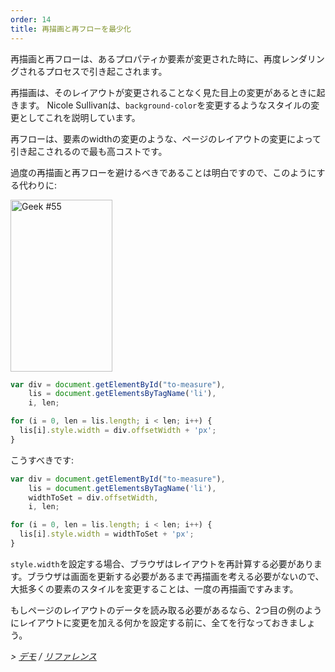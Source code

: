 ```yaml
---
order: 14
title: 再描画と再フローを最少化
---
```


再描画と再フローは、あるプロパティか要素が変更された時に、再度レンダリングされるプロセスで引き起こされます。

再描画は、そのレイアウトが変更されることなく見た目上の変更があるときに起きます。 Nicole Sullivanは、`background-color`を変更するようなスタイルの変更としてこれを説明しています。

再フローは、要素のwidthの変更のような、ページのレイアウトの変更によって引き起こされるので最も高コストです。

過度の再描画と再フローを避けるべきであることは明白ですので、このようにする代わりに:

<div class="img-right">
  <img id="geek-55" class="icos-geek" src="https://browserdiet.com/assets/img/55.png" alt="Geek #55" width="163" height="275" />
</div>

```js
var div = document.getElementById("to-measure"),
    lis = document.getElementsByTagName('li'),
    i, len;

for (i = 0, len = lis.length; i < len; i++) {
  lis[i].style.width = div.offsetWidth + 'px';
}
```

こうすべきです:

```js
var div = document.getElementById("to-measure"),
    lis = document.getElementsByTagName('li'),
    widthToSet = div.offsetWidth,
    i, len;

for (i = 0, len = lis.length; i < len; i++) {
  lis[i].style.width = widthToSet + 'px';
}
```

`style.width`を設定する場合、ブラウザはレイアウトを再計算する必要があります。ブラウザは画面を更新する必要があるまで再描画を考える必要がないので、大抵多くの要素のスタイルを変更することは、一度の再描画ですみます。

もしページのレイアウトのデータを読み取る必要があるなら、2つ目の例のようにレイアウトに変更を加える何かを設定する前に、全てを行なっておきましょう。

*> [デモ](http://jsbin.com/aqavin/2/quiet) / [リファレンス](https://github.com/zenorocha/browser-diet/wiki/References#minimize-repaints-and-reflows)*
